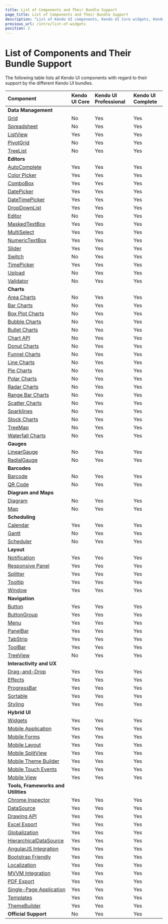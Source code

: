 ```yaml
---
title: List of Components and Their Bundle Support
page_title: List of Components and Their Bundle Support
description: "List of Kendo UI components, Kendo UI Core widgets, Kendo UI Professional widgets, UI for ASP .NET MVC, UI for JSP, and UI for PHP"
previous_url: /intro/list-of-widgets
position: 2
---
```


# List of Components and Their Bundle Support

The following table lists all Kendo UI components with regard to their support by the different Kendo UI bundles.

| Component             | Kendo UI Core     | Kendo UI Professional     | Kendo UI Complete         |
| :---                  | :---              | :---                      | :---                      |
| **Data Management**       |
| [Grid](http://demos.telerik.com/kendo-ui/grid/index)                  | No  | Yes | Yes           |
| [Spreadsheet](http://demos.telerik.com/kendo-ui/spreadsheet/index)    | No  | Yes | Yes           |
| [ListView](http://demos.telerik.com/kendo-ui/listview/index)          | Yes | Yes | Yes           |
| [PivotGrid](http://demos.telerik.com/kendo-ui/pivotgrid/index)        | No  | Yes | Yes           |
| [TreeList](http://demos.telerik.com/kendo-ui/treelist/index)          | No  | Yes | Yes           |
| **Editors**               |
| [AutoComplete](http://demos.telerik.com/kendo-ui/autocomplete/index)  | Yes | Yes | Yes           |
| [Color Picker](http://demos.telerik.com/kendo-ui/colorpicker/index)   | Yes | Yes | Yes           |
| [ComboBox](http://demos.telerik.com/kendo-ui/combobox/index)          | Yes | Yes | Yes           |
| [DatePicker](http://demos.telerik.com/kendo-ui/datepicker/index)      | Yes | Yes | Yes           |
| [DateTimePicker](http://demos.telerik.com/kendo-ui/datetimepicker/index) | Yes | Yes | Yes        |
| [DropDownList](http://demos.telerik.com/kendo-ui/dropdownlist/index)  | Yes | Yes | Yes           |
| [Editor](http://demos.telerik.com/kendo-ui/editor/index)              | No  | Yes | Yes           |
| [MaskedTextBox](http://demos.telerik.com/kendo-ui/maskedtextbox/index)| Yes | Yes | Yes           |
| [MultiSelect](http://demos.telerik.com/kendo-ui/multiselect/index)    | Yes | Yes | Yes           |
| [NumericTextBox](http://demos.telerik.com/kendo-ui/numerictextbox/index) | Yes | Yes | Yes        |
| [Slider](http://demos.telerik.com/kendo-ui/slider/index)              | Yes| Yes | Yes            |
| [Switch](http://demos.telerik.com/kendo-ui/switch/index)              | No  | Yes | Yes           |
| [TimePicker](http://demos.telerik.com/kendo-ui/timepicker/index)      | Yes | Yes | Yes           |
| [Upload](http://demos.telerik.com/kendo-ui/upload/index)              | No  | Yes | Yes           |
| [Validator](http://demos.telerik.com/kendo-ui/validator/index)        | No  | Yes | Yes           |
| **Charts**                |
| [Area Charts](http://demos.telerik.com/kendo-ui/area-charts/index)    | No | Yes | Yes            |
| [Bar Charts](http://demos.telerik.com/kendo-ui/bar-charts/index)      | No | Yes | Yes            |
| [Box Plot Charts](http://demos.telerik.com/kendo-ui/box-plot-charts/index) | No | Yes | Yes       |
| [Bubble Charts](http://demos.telerik.com/kendo-ui/bubble-charts/index)| No | Yes | Yes            |
| [Bullet Charts](http://demos.telerik.com/kendo-ui/bullet-charts/index)| No | Yes | Yes            |
| [Chart API](http://demos.telerik.com/kendo-ui/chart-api/index)        | No | Yes | Yes            |
| [Donut Charts](http://demos.telerik.com/kendo-ui/donut-charts/index)  | No | Yes | Yes            |
| [Funnel Charts](http://demos.telerik.com/kendo-ui/funnel-charts/index)| No | Yes | Yes            |
| [Line Charts](http://demos.telerik.com/kendo-ui/line-charts/index)    | No | Yes | Yes            |
| [Pie Charts](http://demos.telerik.com/kendo-ui/pie-charts/index)      | No | Yes | Yes            |
| [Polar Charts](http://demos.telerik.com/kendo-ui/polar-charts/index)  | No | Yes | Yes            |
| [Radar Charts](http://demos.telerik.com/kendo-ui/radar-charts/index)  | No | Yes | Yes            |
| [Range Bar Charts](http://demos.telerik.com/kendo-ui/range-bar-charts/index) | No | Yes | Yes     |
| [Scatter Charts](http://demos.telerik.com/kendo-ui/scatter-charts/index) | No | Yes | Yes         |
| [Sparklines](http://demos.telerik.com/kendo-ui/sparklines/index)      | No | Yes | Yes            |
| [Stock Charts](http://demos.telerik.com/kendo-ui/financial/index)     | No | Yes | Yes            |
| [TreeMap](http://demos.telerik.com/kendo-ui/treemap/index)            | No | Yes | Yes            |
| [Waterfall Charts](http://demos.telerik.com/kendo-ui/waterfall-charts/index) | No | Yes | Yes     |
| **Gauges**                |
| [LinearGauge](http://demos.telerik.com/kendo-ui/linear-gauge/index)   | No | Yes | Yes            |
| [RadialGauge](http://demos.telerik.com/kendo-ui/radial-gauge/index)   | No | Yes | Yes            |
| **Barcodes**              |
| [Barcode](http://demos.telerik.com/kendo-ui/barcode/index)            | No | Yes | Yes            |
| [QR Code](http://demos.telerik.com/kendo-ui/qrcode/index)             | No | Yes | Yes            |
| **Diagram and Maps**      |
| [Diagram](http://demos.telerik.com/kendo-ui/diagram/index)            | No | Yes | Yes            |
| [Map](http://demos.telerik.com/kendo-ui/map/index)                    | No | Yes | Yes            |
| **Scheduling**            |
| [Calendar](http://demos.telerik.com/kendo-ui/calendar/index)          | Yes | Yes | Yes           |
| [Gantt](http://demos.telerik.com/kendo-ui/gantt/index)                | No  | Yes | Yes           |
| [Scheduler](http://demos.telerik.com/kendo-ui/scheduler/index)        | No  | Yes | Yes           |
| **Layout**                |
| [Notification](http://demos.telerik.com/kendo-ui/notification/index)  | Yes | Yes | Yes           |
| [Responsive Panel](http://demos.telerik.com/kendo-ui/responsive-panel/index)| Yes | Yes | Yes     |
| [Splitter](http://demos.telerik.com/kendo-ui/splitter/index)          | Yes| Yes | Yes            |
| [Tooltip](http://demos.telerik.com/kendo-ui/tooltip/index)            | Yes | Yes | Yes           |
| [Window](http://demos.telerik.com/kendo-ui/window/index)              | Yes | Yes | Yes           |
| **Navigation**            |
| [Button](http://demos.telerik.com/kendo-ui/button/index)              | Yes | Yes | Yes           |
| [ButtonGroup](http://demos.telerik.com/kendo-ui/buttongroup/index)    | Yes | Yes | Yes           |
| [Menu](http://demos.telerik.com/kendo-ui/menu/index)                  | Yes | Yes | Yes           |
| [PanelBar](http://demos.telerik.com/kendo-ui/panelbar/index)          | Yes | Yes | Yes           |
| [TabStrip](http://demos.telerik.com/kendo-ui/tabstrip/index)          | Yes | Yes | Yes           |
| [ToolBar](http://demos.telerik.com/kendo-ui/toolbar/index)            | Yes | Yes | Yes           |
| [TreeView](http://demos.telerik.com/kendo-ui/treeview/index)          | No  | Yes | Yes           |
| **Interactivity and UX**  |
| [Drag-and-Drop](http://demos.telerik.com/kendo-ui/dragdrop/index)     | Yes | Yes | Yes           |
| [Effects](http://demos.telerik.com/kendo-ui/fx/expand)                | Yes | Yes | Yes           |
| [ProgressBar](http://demos.telerik.com/kendo-ui/progressbar/index)    | Yes | Yes | Yes           |
| [Sortable](http://demos.telerik.com/kendo-ui/sortable/index)          | Yes | Yes | Yes           |
| [Styling](http://demos.telerik.com/kendo-ui/styling/index)            | Yes | Yes | Yes           |
| **Hybrid UI**     |
| [Widgets](http://demos.telerik.com/kendo-ui/m/index)                  | Yes | Yes | Yes           |
| [Mobile Application](http://demos.telerik.com/kendo-ui/m/index)       | Yes | Yes | Yes           |
| [Mobile Forms](http://demos.telerik.com/kendo-ui/m/index)             | Yes | Yes | Yes           |
| [Mobile Layout](http://demos.telerik.com/kendo-ui/m/index)            | Yes | Yes | Yes           |
| [Mobile SplitView](http://demos.telerik.com/kendo-ui/m/index)         | Yes | Yes | Yes           |
| [Mobile Theme Builder](http://demos.telerik.com/kendo-ui/mobilethemebuilder)| Yes | Yes | Yes     |
| [Mobile Touch Events](http://demos.telerik.com/kendo-ui/m/index)      | Yes | Yes | Yes           |
| [Mobile View](http://demos.telerik.com/kendo-ui/m/index)              | Yes | Yes | Yes           |
| **Tools, Frameworks and Utilities**   |
| [Chrome Inspector](https://chrome.google.com/webstore/category/apps)  | Yes   | Yes | Yes         |
| [DataSource](http://demos.telerik.com/kendo-ui/datasource/index)      | Yes   | Yes | Yes         |
| [Drawing API](http://demos.telerik.com/kendo-ui/drawing/index)        | Yes | Yes | Yes           |
| [Excel Export](http://docs.telerik.com/kendo-ui/framework/excel/introduction) | Yes | Yes | Yes   |
| [Globalization](http://demos.telerik.com/kendo-ui/globalization/index)| Yes   | Yes | Yes |
| [HierarchicalDataSource](http://docs.telerik.com/kendo-ui/framework/hierarchicaldatasource/overview) | Yes | Yes | Yes |
| [AngularJS Integration](http://demos.telerik.com/kendo-ui/integration/index)| Yes | Yes | Yes     |
| [Bootstrap Friendly](http://demos.telerik.com/kendo-ui/integration/bootstrap)| Yes | Yes | Yes    |
| [Localization](http://docs.telerik.com/kendo-ui/framework/localization/overview) | Yes | Yes | Yes|
| [MVVM Integration](http://demos.telerik.com/kendo-ui/mvvm/index)      | Yes | Yes | Yes           |
| [PDF Export](http://demos.telerik.com/kendo-ui/pdf-export/index)      | Yes | Yes | Yes           |
| [Single-Page Application](http://demos.telerik.com/kendo-ui/spa/index)| Yes | Yes | Yes           |
| [Templates](http://demos.telerik.com/kendo-ui/templates/index)        | Yes | Yes | Yes           |
| [ThemeBuilder](http://demos.telerik.com/kendo-ui/themebuilder)        | Yes | Yes | Yes           |
| **Official Support**                                                  | No  | Yes | Yes           |
